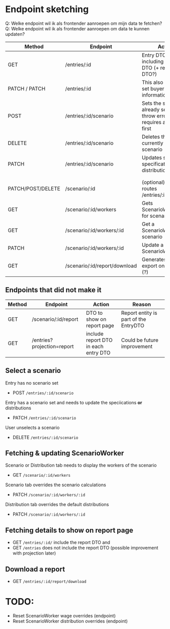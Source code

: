 # Endpoint sketching

Q: Welke endpoint wil ik als frontender aanroepen om mijn data te fetchen?
Q: Welke endpoint wil ik als frontender aanroepen om data te kunnen updaten?

| Method            | Endpoint                      | Action                                                                           |
| ----------------- | ----------------------------- | -------------------------------------------------------------------------------- |
| GET               | /entries/:id                    | Entry DTO + including Scenario DTO (+ report DTO?)                               |
| PATCH / PATCH     | /entries/:id                    | This also allows to set buyer information                                        |
| POST              | /entries/:id/scenario           | Sets the scenario. If already selected, throw error - it requires a DELETE first |
| DELETE            | /entries/:id/scenario           | Deletes the currently set scenario                                               |
| PATCH             | /entries/:id/scenario           | Updates scenario specifications and distribution                                 |
|                   |                               |                                                                                  |
|                   |                               |                                                                                  |
| PATCH/POST/DELETE | /scenario/:id                 | (optional) same routes /entries/:id/scenario                                       |
| GET               | /scenario/:id/workers         | Gets ScenarioWorkers for scenario                                                |
| GET               | /scenario/:id/workers/:id     | Get a ScenarioWorker for scenario                                               |
| PATCH             | /scenario/:id/workers/:id     | Update a ScenarioWorker                                                          |
| GET               | /scenario/:id/report/download | Generates report export on demand (?)                                            |

## Endpoints that did not make it

| Method | Endpoint                 | Action                               | Reason                                |
| ------ | ------------------------ | ------------------------------------ | ------------------------------------- |
| GET    | /scenario/:id/report     | DTO to show on report page           | Report entity is part of the EntryDTO |
| GET    | /entries?projection=report | include report DTO in each entry DTO | Could be future improvement           |

## Select a scenario

Entry has no scenario set

-   POST `/entries/:id/scenario`

Entry has a scenario set and needs to update the speciications **or** distributions

-   PATCH `/entries/:id/scenario`

User unselects a scenario

-   DELETE `/entries/:id/scenario`

## Fetching & updating ScenarioWorker

Scenario or Distribution tab needs to display the workers of the scenario

-   GET `/scenario/:id/workers`

Scenario tab overrides the scenario calculations

-   PATCH `/scenario/:id/workers/:id`

Distribution tab overrides the default distributions

-   PATCH `/scenario/:id/workers/:id`

## Fetching details to show on report page

-   GET `/entries/:id/` include the report DTO
    and
-   GET `/entries` does not include the report DTO (possible improvement with projection later)

## Download a report

-   GET `/entries/:id/report/download`

# TODO:

-   Reset ScenarioWorker wage overrides (endpoint)
-   Reset ScenarioWorker distribution overrides (endpoint)
